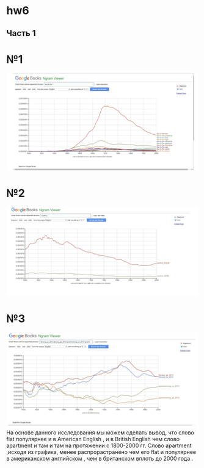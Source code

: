 # hw6
## Часть 1
# №1
![](https://github.com/Verzhbitskayamaria99/hw6/blob/master/1.png)
# №2
![](https://github.com/Verzhbitskayamaria99/hw6/blob/master/2.png)
# №3
![](https://github.com/Verzhbitskayamaria99/hw6/blob/master/3.png)
На основе данного исследования мы можем сделать вывод, что слово flat популярнее и в Аmerican Еnglish , и в British English чем слово apartment и там и там на протяжении с 1800-2000 гг. Слово apartment ,исходя из графика, менее распрорастранено чем его flat и популярнее в американском английском , чем в британском вплоть до 2000 года .
